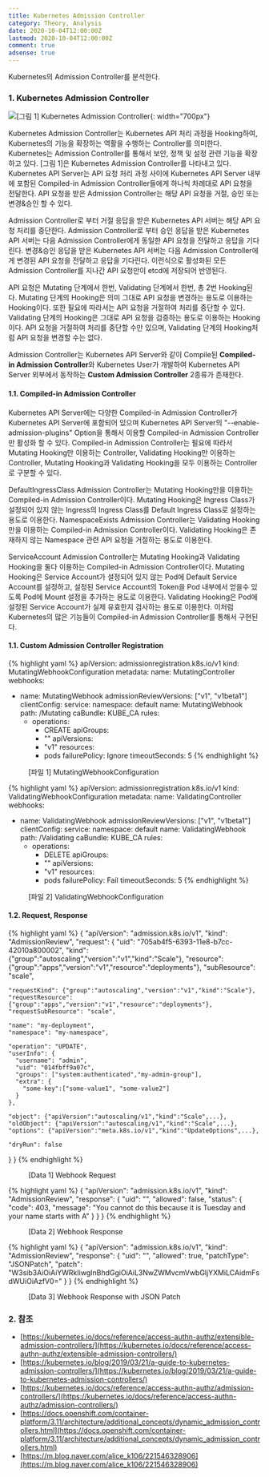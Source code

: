 ```yaml
---
title: Kubernetes Admission Controller
category: Theory, Analysis
date: 2020-10-04T12:00:00Z
lastmod: 2020-10-04T12:00:00Z
comment: true
adsense: true
---
```


Kubernetes의 Admission Controller를 분석한다.

### 1. Kubernetes Admission Controller

![[그림 1] Kubernetes Admission Controller]({{site.baseurl}}/images/theory_analysis/Kubernetes_Admission_Controller/Kubernetes_Admission_Controller.PNG){: width="700px"}

Kubernetes Admission Controller는 Kubernetes API 처리 과정을 Hooking하여, Kubernetes의 기능을 확장하는 역활을 수행하는 Controller를 의미한다. Kubernetes는 Admission Controller를 통해서 보안, 정책 및 설정 관련 기능을 확장하고 있다. [그림 1]은 Kubernetes Admission Controller를 나타내고 있다. Kubernetes API Server는 API 요청 처리 과정 사이에 Kubernetes API Server 내부에 포함된 Compiled-in Admission Controller들에게 하나씩 차례대로 API 요청을 전달한다. API 요청을 받은 Admission Controller는 해당 API 요청을 거절, 승인 또는 변경&승인 할 수 있다.

Admission Controller로 부터 거절 응답을 받은 Kubernetes API 서버는 해당 API 요청 처리를 중단한다. Admission Controller로 부터 승인 응답을 받은 Kubernetes API 서버는 다음 Admission Controller에게 동일한 API 요청을 전달하고 응답을 기다린다. 변경&승인 응답을 받은 Kubernetes API 서버는 다음 Admission Controller에게 변경된 API 요청을 전달하고 응답을 기다린다. 이런식으로 활성화된 모든 Admission Controller를 지나간 API 요청만이 etcd에 저장되어 반영된다.

API 요청은 Mutating 단계에서 한번, Validating 단계에서 한번, 총 2번 Hooking된다. Mutating 단계의 Hooking은 의미 그대로 API 요청을 변경하는 용도로 이용하는 Hooking이다. 또한 필요에 따라서는 API 요청을 거절하여 처리를 중단할 수 있다. Validating 단계의 Hooking은 그대로 API 요청을 검증하는 용도로 이용하는 Hooking이다. API 요청을 거절하여 처리를 중단할 수만 있으며, Validating 단계의 Hooking처럼 API 요청을 변경할 수는 없다.

Admission Controller는 Kubernetes API Server와 같이 Compile된 **Compiled-in Admission Controller**와 Kubernetes User가 개발하여 Kubernetes API Server 외부에서 동작하는 **Custom Admission Controller** 2종류가 존재한다.

#### 1.1. Compiled-in Admission Controller

Kubernetes API Server에는 다양한 Compiled-in Admission Controller가 Kubernetes API Server에 포함되어 있으며 Kubernetes API Server의 "--enable-admission-plugins" Option을 통해서 이용할 Compiled-in Admission Controller만 활성화 할 수 있다. Compiled-in Admission Controller는 필요에 따라서 Mutating Hooking만 이용하는 Controller, Validating Hooking만 이용하는 Controller, Mutating Hooking과 Validating Hooking을 모두 이용하는 Controller로 구분할 수 있다.

DefaultIngressClass Admission Controller는 Mutating Hooking만을 이용하는 Compiled-in Admission Controller이다. Mutating Hooking은 Ingress Class가 설정되어 있지 않는 Ingress의 Ingress Class를 Default Ingress Class로 설정하는 용도로 이용한다. NamespaceExists Admission Controller는 Validating Hooking만을 이용하는 Compiled-in Admission Controller이다. Validating Hooking은 존재하지 않는 Namespace 관련 API 요청을 거절하는 용도로 이용한다.

ServiceAccount Admission Controller는 Mutating Hooking과 Validating Hooking을 둘다 이용하는 Compiled-in Admission Controller이다. Mutating Hooking은 Service Account가 설정되어 있지 않는 Pod에 Default Service Account를 설정하고, 설정된 Service Account의 Token을 Pod 내부에서 얻을수 있도록 Pod에 Mount 설정을 추가하는 용도로 이용한다. Validating Hooking은 Pod에 설정된 Service Account가 실제 유효한지 검사하는 용도로 이용한다. 이처럼 Kubernetes의 많은 기능들이 Compiled-in Admission Controller를 통해서 구현된다.

#### 1.1. Custom Admission Controller Registration

{% highlight yaml %}
apiVersion: admissionregistration.k8s.io/v1
  kind: MutatingWebhookConfiguration
  metadata:
    name: MutatingController
  webhooks:
  - name: MutatingWebhook
    admissionReviewVersions: ["v1", "v1beta1"]
    clientConfig:
      service:
        namespace: default
        name: MutatingWebhook
       path: /Mutating
      caBundle: KUBE_CA
    rules:
    - operations:
      - CREATE
      apiGroups:
      - ""
      apiVersions:
      - "v1"
      resources:
      - pods
    failurePolicy: Ignore
    timeoutSeconds: 5
{% endhighlight %}
<figure>
<figcaption class="caption">[파일 1] MutatingWebhookConfiguration</figcaption>
</figure>

{% highlight yaml %}
apiVersion: admissionregistration.k8s.io/v1
  kind: ValidatingWebhookConfiguration
  metadata:
    name: ValidatingController
  webhooks:
  - name: ValidatingWebhook
    admissionReviewVersions: ["v1", "v1beta1"]
    clientConfig:
      service:
        namespace: default
        name: ValidatingWebhook
       path: /Validating
      caBundle: KUBE_CA
    rules:
    - operations:
      - DELETE
      apiGroups:
      - ""
      apiVersions:
      - "v1"
      resources:
      - pods
    failurePolicy: Fail
    timeoutSeconds: 5
{% endhighlight %}
<figure>
<figcaption class="caption">[파일 2] ValidatingWebhookConfiguration</figcaption>
</figure>

#### 1.2. Request, Response

{% highlight yaml %}
{
  "apiVersion": "admission.k8s.io/v1",
  "kind": "AdmissionReview",
  "request": {
    "uid": "705ab4f5-6393-11e8-b7cc-42010a800002",
    "kind": {"group":"autoscaling","version":"v1","kind":"Scale"},
    "resource": {"group":"apps","version":"v1","resource":"deployments"},
    "subResource": "scale",

    "requestKind": {"group":"autoscaling","version":"v1","kind":"Scale"},
    "requestResource": {"group":"apps","version":"v1","resource":"deployments"},
    "requestSubResource": "scale",

    "name": "my-deployment",
    "namespace": "my-namespace",

    "operation": "UPDATE",
    "userInfo": {
      "username": "admin",
      "uid": "014fbff9a07c",
      "groups": ["system:authenticated","my-admin-group"],
      "extra": {
        "some-key":["some-value1", "some-value2"]
      }
    },

    "object": {"apiVersion":"autoscaling/v1","kind":"Scale",...},
    "oldObject": {"apiVersion":"autoscaling/v1","kind":"Scale",...},
    "options": {"apiVersion":"meta.k8s.io/v1","kind":"UpdateOptions",...},

    "dryRun": false
  }
}
{% endhighlight %}
<figure>
<figcaption class="caption">[Data 1] Webhook Request</figcaption>
</figure>

{% highlight yaml %}
{
  "apiVersion": "admission.k8s.io/v1",
  "kind": "AdmissionReview",
  "response": {
    "uid": "<value from request.uid>",
    "allowed": false,
    "status": {
      "code": 403,
      "message": "You cannot do this because it is Tuesday and your name starts with A"
    }
  }
}
{% endhighlight %}
<figure>
<figcaption class="caption">[Data 2] Webhook Response</figcaption>
</figure>

{% highlight yaml %}
{
  "apiVersion": "admission.k8s.io/v1",
  "kind": "AdmissionReview",
  "response": {
    "uid": "<value from request.uid>",
    "allowed": true,
    "patchType": "JSONPatch",
    "patch": "W3sib3AiOiAiYWRkIiwgInBhdGgiOiAiL3NwZWMvcmVwbGljYXMiLCAidmFsdWUiOiAzfV0="
  }
}
{% endhighlight %}
<figure>
<figcaption class="caption">[Data 3] Webhook Response with JSON Patch</figcaption>
</figure>

### 2. 참조

* [https://kubernetes.io/docs/reference/access-authn-authz/extensible-admission-controllers/](https://kubernetes.io/docs/reference/access-authn-authz/extensible-admission-controllers/)
* [https://kubernetes.io/blog/2019/03/21/a-guide-to-kubernetes-admission-controllers/](https://kubernetes.io/blog/2019/03/21/a-guide-to-kubernetes-admission-controllers/)
* [https://kubernetes.io/docs/reference/access-authn-authz/admission-controllers/](https://kubernetes.io/docs/reference/access-authn-authz/admission-controllers/)
* [https://docs.openshift.com/container-platform/3.11/architecture/additional_concepts/dynamic_admission_controllers.html](https://docs.openshift.com/container-platform/3.11/architecture/additional_concepts/dynamic_admission_controllers.html)
* [https://m.blog.naver.com/alice_k106/221546328906](https://m.blog.naver.com/alice_k106/221546328906)
